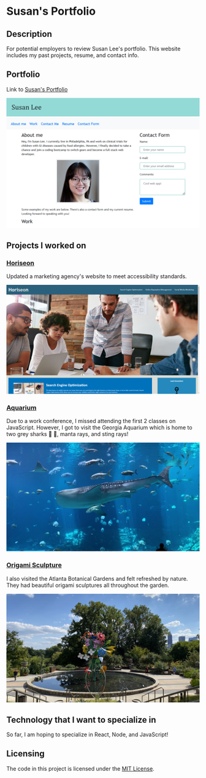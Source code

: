 # Susan's Portfolio

## Description

For potential employers to review Susan Lee's portfolio. This website includes my past projects, resume, and contact info.

## Portfolio

Link to [Susan's Portfolio](https://s-s-lee.github.io/susan-portfolio/)

<img src="./assets/images/susans-portfolio-screenshot.png" alt="screenshot of Susan's portfolio">


## Projects I worked on

### [Horiseon](https://s-s-lee.github.io/code-refactor/)

Updated a marketing agency's website to meet accessibility standards.

<img src="./assets/images/horiseon-website-screenshot.png" alt="image of Horiseon's website">

### [Aquarium](https://s-s-lee.github.io/code-refactor/)

Due to a work conference, I missed attending the first 2 classes on JavaScript. However, I got to visit the Georgia Aquarium which is home to two grey sharks &#128011; &#129416;, manta rays, and sting rays!

<img src="./assets/images/aquarium.jpg" alt="image of an aquarium with a whale shark and many fish">

### [Origami Sculpture](https://s-s-lee.github.io/code-refactor/)

I also visited the Atlanta Botanical Gardens and felt refreshed by nature. They had beautiful origami sculptures all throughout the garden.

<img src="./assets/images/origami-sculpture.jpg" alt="image of an origami sculpture in a botanical garden with a city skyline in the background">

## Technology that I want to specialize in

So far, I am hoping to specialize in React, Node, and JavaScript!

## Licensing

The code in this project is licensed under the [MIT License](https://github.com/s-s-lee/susan-portfolio/blob/main/LICENSE).